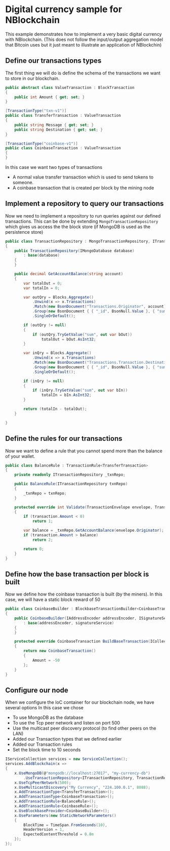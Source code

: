 # Digital currency sample for NBlockchain

This example demonstrates how to implement a very basic digital currency with NBlockchain.
(This does not follow the input/output aggregation model that Bitcoin uses but it just meant to illustrate an application of NBlockchin)

## Define our transactions types

The first thing we will do is define the schema of the transactions we want to store in our blockchain.

```c#
public abstract class ValueTransaction : BlockTransaction
{
    public int Amount { get; set; }
}

[TransactionType("txn-v1")]
public class TransferTransaction : ValueTransaction
{
    public string Message { get; set; }
    public string Destination { get; set; }
}

[TransactionType("coinbase-v1")]
public class CoinbaseTransaction : ValueTransaction
{
}
```

In this case we want two types of transactions
 * A normal value transfer transaction which is used to send tokens to someone.
 * A coinbase transaction that is created per block by the mining node

## Implement a repository to query our transactions

Now we need to implement a repository to run queries against our defined transactions.
This can be done by extending `MongoTransactionRepository` which gives us access the the block store (if MongoDB is used as the persistence store)

```c#
public class TransactionRepository : MongoTransactionRepository, ITransactionRepository
{
    public TransactionRepository(IMongoDatabase database)
        : base(database)
    {
    }	    

    public decimal GetAccountBalance(string account)
    {
        var totalOut = 0;
        var totalIn = 0;

        var outQry = Blocks.Aggregate()
            .Unwind(x => x.Transactions)
            .Match(new BsonDocument("Transactions.Originator", account))
            .Group(new BsonDocument { { "_id", BsonNull.Value }, { "sum", new BsonDocument("$sum", "$Transactions.Transaction.Amount") } })
            .SingleOrDefault();

        if (outQry != null)
        {
            if (outQry.TryGetValue("sum", out var bOut))
                totalOut = bOut.AsInt32;
        }

        var inQry = Blocks.Aggregate()
            .Unwind(x => x.Transactions)
            .Match(new BsonDocument("Transactions.Transaction.Destination", account))
            .Group(new BsonDocument { { "_id", BsonNull.Value }, { "sum", new BsonDocument("$sum", "$Transactions.Transaction.Amount") } })
            .SingleOrDefault();

        if (inQry != null)
        {
            if (inQry.TryGetValue("sum", out var bIn))
                totalIn = bIn.AsInt32;
        }

        return (totalIn - totalOut);
    }

}
```

## Define the rules for our transactions

Now we want to define a rule that you cannot spend more than the balance of your wallet.

```c#
public class BalanceRule : TransactionRule<TransferTransaction>
{
    private readonly ITransactionRepository _txnRepo;

    public BalanceRule(ITransactionRepository txnRepo)
    {
        _txnRepo = txnRepo;
    }

    protected override int Validate(TransactionEnvelope envelope, TransferTransaction transaction, ICollection<TransactionEnvelope> siblings)
    {
        if (transaction.Amount < 0)
            return 1;

        var balance = _txnRepo.GetAccountBalance(envelope.Originator);
        if (transaction.Amount > balance)
            return 2;

        return 0;
    }
}    
```

## Define how the base transaction per block is built

Now we define how the coinbase transaction is built (by the miners).
In this case, we will have a static block reward of 50

```c#
public class CoinbaseBuilder : BlockbaseTransactionBuilder<CoinbaseTransaction>
{
    public CoinbaseBuilder(IAddressEncoder addressEncoder, ISignatureService signatureService) 
        : base(addressEncoder, signatureService)
    {
    }

    protected override CoinbaseTransaction BuildBaseTransaction(ICollection<TransactionEnvelope> transactions)
    {
        return new CoinbaseTransaction()
        {
            Amount = -50
        };
    }
}
```

## Configure our node

When we configure the IoC container for our blockchain node, we have several options
In this case we chose
 * To use MongoDB as the database
 * To use the Tcp peer network and listen on port 500
 * Use the multicast peer discovery protocol (to find other peers on the LAN)
 * Added our Transaction types that we defined earlier
 * Added our Transaction rules
 * Set the block time to 10 seconds

```c#
IServiceCollection services = new ServiceCollection();
services.AddBlockchain(x =>
{
    x.UseMongoDB(@"mongodb://localhost:27017", "my-currency-db")
        .UseTransactionRepository<ITransactionRepository, TransactionRepository>();
    x.UseTcpPeerNetwork(500);
    x.UseMulticastDiscovery("My Currency", "224.100.0.1", 8088);
    x.AddTransactionType<TransferTransaction>();
    x.AddTransactionType<CoinbaseTransaction>();
    x.AddTransactionRule<BalanceRule>();
    x.AddTransactionRule<CoinbaseRule>();
    x.UseBlockbaseProvider<CoinbaseBuilder>();
    x.UseParameters(new StaticNetworkParameters()
    {
        BlockTime = TimeSpan.FromSeconds(10),
        HeaderVersion = 1,
        ExpectedContentThreshold = 0.8m
    });
});
```
